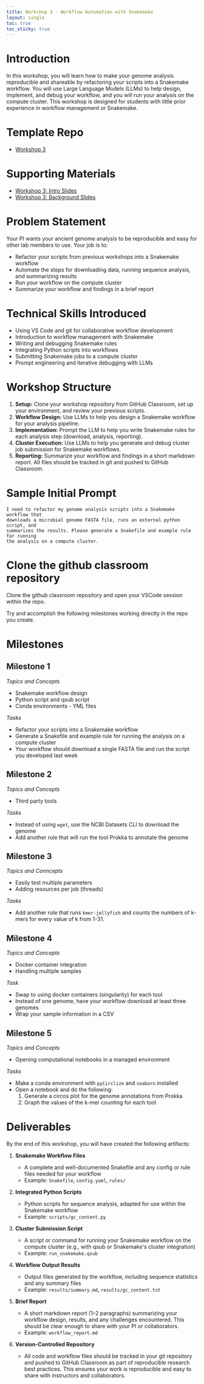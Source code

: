 ```yaml
---
title: Workshop 3 - Workflow Automation with Snakemake
layout: single
toc: true
toc_sticky: true
---
```



# Introduction
In this workshop, you will learn how to make your genome analysis reproducible and shareable by refactoring your scripts into a Snakemake workflow. You will use Large Language Models (LLMs) to help design, implement, and debug your workflow, and you will run your analysis on the compute cluster. This workshop is designed for students with little prior experience in workflow management or Snakemake.

# Template Repo
- [Workshop 3](https://github.com/bu-bioinfo-comp-workshops/workshop_3)

# Supporting Materials
- [Workshop 3: Intro Slides](../workshop_3_introduction_slides/index.html)
- [Workshop 3: Background Slides](../workshop_3_background_slides/index.html)

# Problem Statement
Your PI wants your ancient genome analysis to be reproducible and easy for other lab members to use. Your job is to:
- Refactor your scripts from previous workshops into a Snakemake workflow
- Automate the steps for downloading data, running sequence analysis, and summarizing results
- Run your workflow on the compute cluster
- Summarize your workflow and findings in a brief report

# Technical Skills Introduced
- Using VS Code and git for collaborative workflow development
- Introduction to workflow management with Snakemake
- Writing and debugging Snakemake rules
- Integrating Python scripts into workflows
- Submitting Snakemake jobs to a compute cluster
- Prompt engineering and iterative debugging with LLMs

# Workshop Structure
1. **Setup:** Clone your workshop repository from GitHub Classroom, set up your environment, and review your previous scripts.
2. **Workflow Design:** Use LLMs to help you design a Snakemake workflow for your analysis pipeline.
3. **Implementation:** Prompt the LLM to help you write Snakemake rules for each analysis step (download, analysis, reporting).
4. **Cluster Execution:** Use LLMs to help you generate and debug cluster job submission for Snakemake workflows.
5. **Reporting:** Summarize your workflow and findings in a short markdown report. All files should be tracked in git and pushed to GitHub Classroom.

# Sample Initial Prompt
```
I need to refactor my genome analysis scripts into a Snakemake workflow that
downloads a microbial genome FASTA file, runs an external python script, and
summarizes the results. Please generate a Snakefile and example rule for running
the analysis on a compute cluster.
```

# Clone the github classroom repository
Clone the github classroom repository and open your VSCode session within the
repo. 

Try and accomplish the following milestones working directly in the repo
you create.

# Milestones

## Milestone 1

*Topics and Concepts*
- Snakemake workflow design
- Python script and qsub script
- Conda environments - YML files

*Tasks*
- Refactor your scripts into a Snakemake workflow
- Generate a Snakefile and example rule for running the analysis on a compute cluster
- Your workflow should download a single FASTA file and run the script you developed last week


## Milestone 2

*Topics and Concepts*
- Third party tools

*Tasks*
- Instead of using `wget`, use the NCBI Datasets CLI to download the genome
- Add another rule that will run the tool Prokka to annotate the genome

## Milestone 3

*Topics and Conncepts*
- Easily test multiple parameters
- Adding resources per job (threads)

*Tasks*
- Add another rule that runs `kmer-jellyfish` and counts the numbers of k-mers for
every value of k from 1-31.

## Milestone 4

*Topics and Concepts*
- Docker container integration
- Handling multiple samples

*Task*
- Swap to using docker containers (singularity) for each tool
- Instead of one genome, have your workflow download at least three genomes
- Wrap your sample information in a CSV

## Milestone 5

*Topics and Concepts*
- Opening computational notebooks in a managed environment

*Tasks*
- Make a conda environment with `pyCirclize` and `seaborn` installed
- Open a notebook and do the following:
   1. Generate a circos plot for the genome annotations from Prokka
   2. Graph the values of the k-mer counting for each tool


# Deliverables
By the end of this workshop, you will have created the following artifacts:

1. **Snakemake Workflow Files**
   - A complete and well-documented Snakefile and any config or rule files needed for your workflow
   - Example: `Snakefile`, `config.yaml`, `rules/`

2. **Integrated Python Scripts**
   - Python scripts for sequence analysis, adapted for use within the Snakemake workflow
   - Example: `scripts/gc_content.py`

3. **Cluster Submission Script**
   - A script or command for running your Snakemake workflow on the compute cluster (e.g., with qsub or Snakemake's cluster integration)
   - Example: `run_snakemake.qsub`

4. **Workflow Output Results**
   - Output files generated by the workflow, including sequence statistics and any summary files
   - Example: `results/summary.md`, `results/gc_content.txt`

5. **Brief Report**
   - A short markdown report (1–2 paragraphs) summarizing your workflow design, results, and any challenges encountered. This should be clear enough to share with your PI or collaborators.
   - Example: `workflow_report.md`

6. **Version-Controlled Repository**
   - All code and workflow files should be tracked in your git repository and pushed to GitHub Classroom as part of reproducible research best practices. This ensures your work is reproducible and easy to share with instructors and collaborators.
